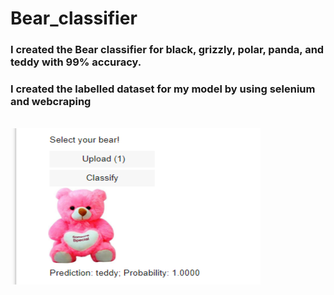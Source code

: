 # Bear_classifier


### I created the Bear classifier for black, grizzly, polar, panda, and teddy with 99% accuracy.            

### I created the labelled dataset for my model by using selenium and webcraping

 <br /> 
 <img align="center" alt="GIF" src="https://github.com/HotuRam/Bear_classifier/blob/main/jupiter_application.png?raw=true" width="400" height="250" />
  <br /> 
 <br /> 
